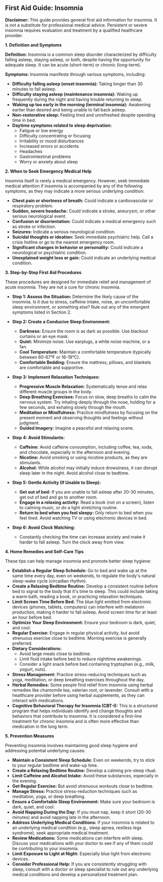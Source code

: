 ## First Aid Guide: Insomnia

**Disclaimer:** This guide provides general first aid information for insomnia. It is not a substitute for professional medical advice. Persistent or severe insomnia requires evaluation and treatment by a qualified healthcare provider.

**1. Definition and Symptoms**

**Definition:** Insomnia is a common sleep disorder characterized by difficulty falling asleep, staying asleep, or both, despite having the opportunity for adequate sleep. It can be acute (short-term) or chronic (long-term).

**Symptoms:**  Insomnia manifests through various symptoms, including:

*   **Difficulty falling asleep (onset insomnia):** Taking longer than 30 minutes to fall asleep.
*   **Difficulty staying asleep (maintenance insomnia):** Waking up frequently during the night and having trouble returning to sleep.
*   **Waking up too early in the morning (terminal insomnia):**  Awakening earlier than desired and being unable to fall back asleep.
*   **Non-restorative sleep:** Feeling tired and unrefreshed despite spending time in bed.
*   **Daytime symptoms related to sleep deprivation:**
    *   Fatigue or low energy
    *   Difficulty concentrating or focusing
    *   Irritability or mood disturbances
    *   Increased errors or accidents
    *   Headaches
    *   Gastrointestinal problems
    *   Worry or anxiety about sleep

**2. When to Seek Emergency Medical Help**

Insomnia itself is rarely a medical emergency. However, seek immediate medical attention if insomnia is accompanied by any of the following symptoms, as they may indicate a more serious underlying condition:

*   **Chest pain or shortness of breath:**  Could indicate a cardiovascular or respiratory problem.
*   **Sudden, severe headache:**  Could indicate a stroke, aneurysm, or other serious neurological event.
*   **Confusion or disorientation:** Could indicate a medical emergency such as stroke or infection.
*   **Seizures:** Indicate a serious neurological condition.
*   **Suicidal thoughts or ideation:**  Seek immediate psychiatric help.  Call a crisis hotline or go to the nearest emergency room.
*   **Significant changes in behavior or personality:**  Could indicate a neurological or psychiatric condition.
*   **Unexplained weight loss or gain:**  Could indicate an underlying medical condition.

**3. Step-by-Step First Aid Procedures**

These procedures are designed for immediate relief and management of acute insomnia.  They are not a cure for chronic insomnia.

*   **Step 1: Assess the Situation:**  Determine the likely cause of the insomnia.  Is it due to stress, caffeine intake, noise, an uncomfortable sleep environment, or something else?  Rule out any of the emergent symptoms listed in Section 2.

*   **Step 2: Create a Conducive Sleep Environment:**

    *   **Darkness:**  Ensure the room is as dark as possible. Use blackout curtains or an eye mask.
    *   **Quiet:** Minimize noise. Use earplugs, a white noise machine, or a fan.
    *   **Cool Temperature:** Maintain a comfortable temperature (typically between 60-67°F or 16-19°C).
    *   **Comfortable Bedding:** Ensure the mattress, pillows, and blankets are comfortable and supportive.

*   **Step 3: Implement Relaxation Techniques:**

    *   **Progressive Muscle Relaxation:**  Systematically tense and relax different muscle groups in the body.
    *   **Deep Breathing Exercises:**  Focus on slow, deep breaths to calm the nervous system.  Try inhaling deeply through the nose, holding for a few seconds, and exhaling slowly through the mouth.
    *   **Meditation or Mindfulness:** Practice mindfulness by focusing on the present moment and observing thoughts and feelings without judgment.
    *   **Guided Imagery:**  Imagine a peaceful and relaxing scene.

*   **Step 4: Avoid Stimulants:**

    *   **Caffeine:** Avoid caffeine consumption, including coffee, tea, soda, and chocolate, especially in the afternoon and evening.
    *   **Nicotine:**  Avoid smoking or using nicotine products, as they are stimulants.
    *   **Alcohol:** While alcohol may initially induce drowsiness, it can disrupt sleep later in the night. Avoid alcohol close to bedtime.

*   **Step 5: Gentle Activity (If Unable to Sleep):**

    *   **Get out of bed:** If you are unable to fall asleep after 20-30 minutes, get out of bed and go to another room.
    *   **Engage in a relaxing activity:** Read a book (not on a screen), listen to calming music, or do a light stretching routine.
    *   **Return to bed when you feel sleepy:**  Only return to bed when you feel tired.  Avoid watching TV or using electronic devices in bed.

*   **Step 6:  Avoid Clock Watching:**

    *   Constantly checking the time can increase anxiety and make it harder to fall asleep.  Turn the clock away from view.

**4. Home Remedies and Self-Care Tips**

These tips can help manage insomnia and promote better sleep hygiene:

*   **Establish a Regular Sleep Schedule:**  Go to bed and wake up at the same time every day, even on weekends, to regulate the body's natural sleep-wake cycle (circadian rhythm).
*   **Create a Relaxing Bedtime Routine:**  Develop a consistent routine before bed to signal to the body that it's time to sleep. This could include taking a warm bath, reading a book, or practicing relaxation techniques.
*   **Limit Screen Time Before Bed:**  The blue light emitted from electronic devices (phones, tablets, computers) can interfere with melatonin production, making it harder to fall asleep. Avoid screen time for at least an hour before bed.
*   **Optimize Your Sleep Environment:** Ensure your bedroom is dark, quiet, and cool.
*   **Regular Exercise:**  Engage in regular physical activity, but avoid strenuous exercise close to bedtime.  Morning exercise is generally preferred.
*   **Dietary Considerations:**
    *   Avoid large meals close to bedtime.
    *   Limit fluid intake before bed to reduce nighttime awakenings.
    *   Consider a light snack before bed containing tryptophan (e.g., milk, yogurt, nuts).
*   **Stress Management:**  Practice stress-reducing techniques such as yoga, meditation, or deep breathing exercises throughout the day.
*   **Herbal Remedies:** Some people find relief from insomnia using herbal remedies like chamomile tea, valerian root, or lavender.  Consult with a healthcare provider before using herbal supplements, as they can interact with medications.
*   **Cognitive Behavioral Therapy for Insomnia (CBT-I):** This is a structured program that helps individuals identify and change thoughts and behaviors that contribute to insomnia.  It is considered a first-line treatment for chronic insomnia and is often more effective than medication in the long term.

**5. Prevention Measures**

Preventing insomnia involves maintaining good sleep hygiene and addressing potential underlying causes:

*   **Maintain a Consistent Sleep Schedule:**  Even on weekends, try to stick to your regular bedtime and wake-up time.
*   **Create a Relaxing Bedtime Routine:**  Develop a calming pre-sleep ritual.
*   **Limit Caffeine and Alcohol Intake:**  Avoid these substances, especially in the evening.
*   **Get Regular Exercise:**  But avoid strenuous workouts close to bedtime.
*   **Manage Stress:**  Practice stress-reduction techniques such as meditation, yoga, or deep breathing.
*   **Ensure a Comfortable Sleep Environment:**  Make sure your bedroom is dark, quiet, and cool.
*   **Avoid Napping During the Day:**  If you must nap, keep it short (20-30 minutes) and avoid napping late in the afternoon.
*   **Address Underlying Medical Conditions:** If your insomnia is related to an underlying medical condition (e.g., sleep apnea, restless legs syndrome), seek appropriate medical treatment.
*   **Review Medications:** Some medications can interfere with sleep. Discuss your medications with your doctor to see if any of them could be contributing to your insomnia.
*   **Limit Exposure to Light at Night:**  Especially blue light from electronic devices.
*   **Consider Professional Help:** If you are consistently struggling with sleep, consult with a doctor or sleep specialist to rule out any underlying medical conditions and develop a personalized treatment plan.
